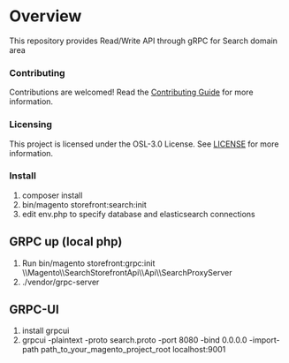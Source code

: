 # Overview
This repository provides Read/Write API through gRPC for Search domain area

### Contributing
Contributions are welcomed! Read the [Contributing Guide](./CONTRIBUTING.md) for more information.

### Licensing
This project is licensed under the OSL-3.0 License. See [LICENSE](./LICENSE.md) for more information.

### Install
1. composer install
2. bin/magento storefront:search:init
3. edit env.php to specify database and elasticsearch connections

## GRPC up (local php)
1. Run bin/magento storefront:grpc:init \\\Magento\\\SearchStorefrontApi\\\Api\\\SearchProxyServer
2. ./vendor/grpc-server

## GRPC-UI
1. install grpcui
2. grpcui -plaintext -proto search.proto -port 8080 -bind 0.0.0.0 -import-path path_to_your_magento_project_root localhost:9001
